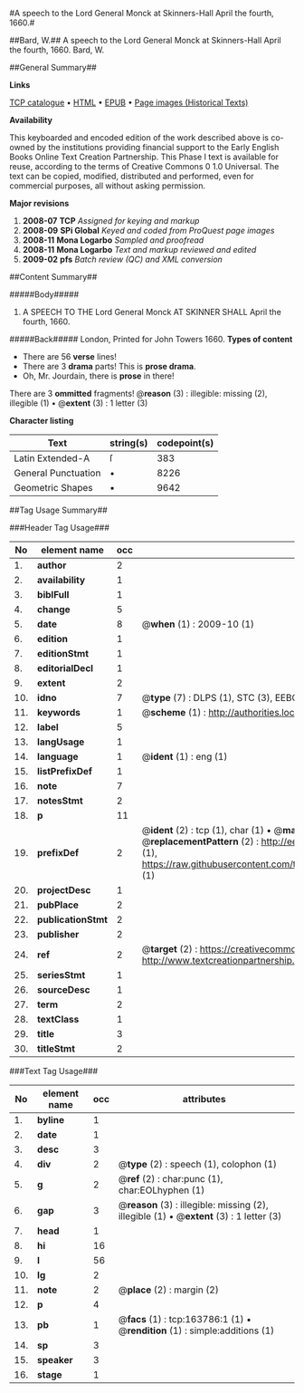 #A speech to the Lord General Monck at Skinners-Hall April the fourth, 1660.#

##Bard, W.##
A speech to the Lord General Monck at Skinners-Hall April the fourth, 1660.
Bard, W.

##General Summary##

**Links**

[TCP catalogue](http://www.ota.ox.ac.uk/tcp/)  • 
[HTML](http://tei.it.ox.ac.uk/tcp/Texts-HTML/free/A78/A78130.html)  • 
[EPUB](http://tei.it.ox.ac.uk/tcp/Texts-EPUB/free/A78/A78130.epub) • 
[Page images (Historical Texts)](https://data.historicaltexts.jisc.ac.uk/view?pubId=eebo-99870497e&pageId=eebo-99870497e-163786-1)

**Availability**

This keyboarded and encoded edition of the
	       work described above is co-owned by the institutions
	       providing financial support to the Early English Books
	       Online Text Creation Partnership. This Phase I text is
	       available for reuse, according to the terms of Creative
	       Commons 0 1.0 Universal. The text can be copied,
	       modified, distributed and performed, even for
	       commercial purposes, all without asking permission.

**Major revisions**

1. __2008-07__ __TCP__ *Assigned for keying and markup*
1. __2008-09__ __SPi Global__ *Keyed and coded from ProQuest page images*
1. __2008-11__ __Mona Logarbo__ *Sampled and proofread*
1. __2008-11__ __Mona Logarbo__ *Text and markup reviewed and edited*
1. __2009-02__ __pfs__ *Batch review (QC) and XML conversion*

##Content Summary##

#####Body#####

1. A SPEECH TO THE Lord General Monck AT SKINNER SHALL April the fourth, 1660.

#####Back#####
London, Printed for John Towers 1660.
**Types of content**

  * There are 56 **verse** lines!
  * There are 3 **drama** parts! This is **prose drama**.
  * Oh, Mr. Jourdain, there is **prose** in there!

There are 3 **ommitted** fragments! 
 @__reason__ (3) : illegible: missing (2), illegible (1)  •  @__extent__ (3) : 1 letter (3)

**Character listing**


|Text|string(s)|codepoint(s)|
|---|---|---|
|Latin Extended-A|ſ|383|
|General Punctuation|•|8226|
|Geometric Shapes|▪|9642|

##Tag Usage Summary##

###Header Tag Usage###

|No|element name|occ|attributes|
|---|---|---|---|
|1.|__author__|2||
|2.|__availability__|1||
|3.|__biblFull__|1||
|4.|__change__|5||
|5.|__date__|8| @__when__ (1) : 2009-10 (1)|
|6.|__edition__|1||
|7.|__editionStmt__|1||
|8.|__editorialDecl__|1||
|9.|__extent__|2||
|10.|__idno__|7| @__type__ (7) : DLPS (1), STC (3), EEBO-CITATION (1), PROQUEST (1), VID (1)|
|11.|__keywords__|1| @__scheme__ (1) : http://authorities.loc.gov/ (1)|
|12.|__label__|5||
|13.|__langUsage__|1||
|14.|__language__|1| @__ident__ (1) : eng (1)|
|15.|__listPrefixDef__|1||
|16.|__note__|7||
|17.|__notesStmt__|2||
|18.|__p__|11||
|19.|__prefixDef__|2| @__ident__ (2) : tcp (1), char (1)  •  @__matchPattern__ (2) : ([0-9\-]+):([0-9IVX]+) (1), (.+) (1)  •  @__replacementPattern__ (2) : http://eebo.chadwyck.com/downloadtiff?vid=$1&page=$2 (1), https://raw.githubusercontent.com/textcreationpartnership/Texts/master/tcpchars.xml#$1 (1)|
|20.|__projectDesc__|1||
|21.|__pubPlace__|2||
|22.|__publicationStmt__|2||
|23.|__publisher__|2||
|24.|__ref__|2| @__target__ (2) : https://creativecommons.org/publicdomain/zero/1.0/ (1), http://www.textcreationpartnership.org/docs/. (1)|
|25.|__seriesStmt__|1||
|26.|__sourceDesc__|1||
|27.|__term__|2||
|28.|__textClass__|1||
|29.|__title__|3||
|30.|__titleStmt__|2||


###Text Tag Usage###

|No|element name|occ|attributes|
|---|---|---|---|
|1.|__byline__|1||
|2.|__date__|1||
|3.|__desc__|3||
|4.|__div__|2| @__type__ (2) : speech (1), colophon (1)|
|5.|__g__|2| @__ref__ (2) : char:punc (1), char:EOLhyphen (1)|
|6.|__gap__|3| @__reason__ (3) : illegible: missing (2), illegible (1)  •  @__extent__ (3) : 1 letter (3)|
|7.|__head__|1||
|8.|__hi__|16||
|9.|__l__|56||
|10.|__lg__|2||
|11.|__note__|2| @__place__ (2) : margin (2)|
|12.|__p__|4||
|13.|__pb__|1| @__facs__ (1) : tcp:163786:1 (1)  •  @__rendition__ (1) : simple:additions (1)|
|14.|__sp__|3||
|15.|__speaker__|3||
|16.|__stage__|1||
